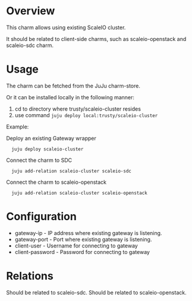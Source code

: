 # Overview

This charm allows using existing ScaleIO cluster.

It should be related to client-side charms, such as scaleio-openstack
and scaleio-sdc charm.

# Usage

The charm can be fetched from the JuJu charm-store.

Or it can be installed locally in the following manner:

1. cd to directory where trusty/scaleio-cluster resides
2. use command ```juju deploy local:trusty/scaleio-cluster```

Example:

  Deploy an existing Gateway wrapper
  ```
    juju deploy scaleio-cluster
  ```

  Connect the charm to SDC
  ```
    juju add-relation scaleio-cluster scaleio-sdc
  ```

  Connect the charm to scaleio-openstack
  ```
    juju add-relation scaleio-cluster scaleio-openstack
  ```

# Configuration

* gateway-ip - IP address where existing gateway is listening.
* gateway-port - Port where existing gateway is listening.
* client-user - Username for connecting to gateway
* client-password - Password for connecting to gateway

# Relations

Should be related to scaleio-sdc.
Should be related to scaleio-openstack.
